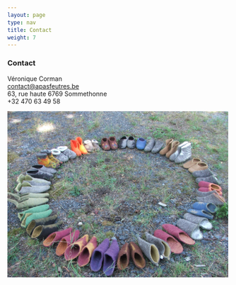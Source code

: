```yaml
---
layout: page
type: nav
title: Contact
weight: 7
---
```

### Contact

Véronique Corman<br>
contact@apasfeutres.be<br>
63, rue haute 6769 Sommethonne<br>
+32 470 63 49 58<br>

<p><img src="/contact.JPG" width="500" alt="Des chaussons déposés en cercle"></p>
